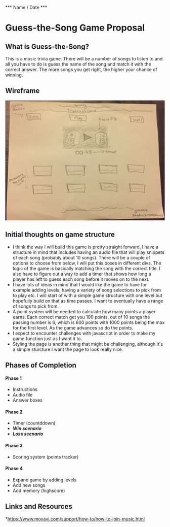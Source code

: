 *** Name / Date ***

# Guess-the-Song Game Proposal

## What is Guess-the-Song?

This is a music trivia game. There will be a number of songs to listen to and all you have to do is guess the name of the song and match it with the correct answer. The more songs you get right, the higher your chance of winning. 

## Wireframe

![Image of Screenshot](https://github.com/seyesij/Project1-Game/blob/master/wireframe.jpg)

## Initial thoughts on game structure

- I think the way I will build this game is pretty straight forward, I have a structure in mind that includes having an audio file that will play snippets of each song (probably about 10 songs). There will be a couple of options to choose from below, I will put this boxes in different divs. The logic of the game is basically matching the song with the correct title. I also have to figure out a way to add a timer that shows how long a player has left to guess each song before it moves on to the next.
- I have lots of ideas in mind that I would like the game to have for example adding levels, having a variety of song selections to pick from to play etc. I will start of with a simple game structure with one level but hopefully build on that as time passes. I want to eventually have a range of songs to pick from.
- A point system will be needed to calculate how many points a player earns. Each correct match get you 100 points, out of 10 songs the passing number is 6, which is 600 points with 1000 points being the max for the first level. As the game advances so do the points.
- I expect to encounter challenges with javascript in order to make my game function just as I want it to.
- Styling the page is another thing that might be challenging, although it's a simple sturcture I want the page to look really nice.

## Phases of Completion
#### Phase 1 
- Instructions
- Audio file 
- Answer boxes

#### Phase 2
- Timer (countddown)
- ***Win scenario***
- ***Loss scenario***

#### Phase 3
- Scoring system (points tracker)
 
#### Phase 4
- Expand game by adding levels
- Add new songs
- Add memory (highscore)


## Links and Resources
*https://www.movavi.com/support/how-to/how-to-join-music.html


